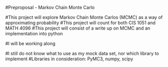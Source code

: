 #Preproposal - Markov Chain Monte Carlo

#This project will explore Markov Chain Monte Carlos (MCMC) as a way of approximating probability
#This project will count for both CIS 1051 and MATH 4096
#This project will consist of a write up on MCMC and an implementation into python

#I will be working along

#I still do not know what to use as my mock data set, nor which library to implement
#Libraries in consideration: PyMC3, numpy, scipy


